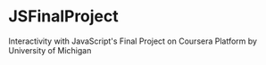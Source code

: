 # JSFinalProject
Interactivity with JavaScript's Final Project on Coursera Platform by University of Michigan
